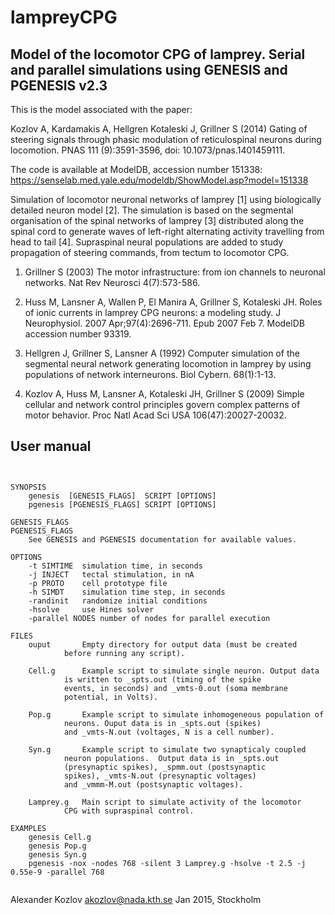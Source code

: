 lampreyCPG
==========

Model of the locomotor CPG of lamprey. Serial and parallel simulations using GENESIS and PGENESIS v2.3
-------------------------------------------------------------------------------------------------------

This is the model associated with the paper:

Kozlov A, Kardamakis A, Hellgren Kotaleski J, Grillner S (2014) Gating
of steering signals through phasic modulation of reticulospinal neurons
during locomotion. PNAS 111 (9):3591-3596, doi: 10.1073/pnas.1401459111.

The code is available at ModelDB, accession number 151338:
https://senselab.med.yale.edu/modeldb/ShowModel.asp?model=151338

Simulation of locomotor neuronal networks of lamprey [1] using
biologically detailed neuron model [2]. The simulation is based on the
segmental organisation of the spinal networks of lamprey [3] distributed
along the spinal cord to generate waves of left-right alternating activity
travelling from head to tail [4]. Supraspinal neural populations are added
to study propagation of steering commands, from tectum to locomotor CPG.

1. Grillner S (2003) The motor infrastructure: from ion channels to
   neuronal networks. Nat Rev Neurosci 4(7):573-586.

2.  Huss M, Lansner A, Wallen P, El Manira A, Grillner S, Kotaleski JH.
    Roles of ionic currents in lamprey CPG neurons: a modeling study.
    J Neurophysiol. 2007 Apr;97(4):2696-711. Epub 2007 Feb 7. ModelDB
    accession number 93319.

3.  Hellgren J, Grillner S, Lansner A (1992) Computer simulation of the
    segmental neural network generating locomotion in lamprey by using
    populations of network interneurons. Biol Cybern. 68(1):1-13.

4.  Kozlov A, Huss M, Lansner A, Kotaleski JH, Grillner S (2009) Simple
    cellular and network control principles govern complex patterns of motor
    behavior. Proc Natl Acad Sci USA 106(47):20027-20032.


User manual
-----------

<pre><code>

SYNOPSIS
	genesis  [GENESIS_FLAGS]  SCRIPT [OPTIONS]
	pgenesis [PGENESIS_FLAGS] SCRIPT [OPTIONS]

GENESIS_FLAGS
PGENESIS_FLAGS
	See GENESIS and PGENESIS documentation for available values.

OPTIONS
	-t SIMTIME	simulation time, in seconds
	-j INJECT	tectal stimulation, in nA
	-p PROTO	cell prototype file
	-h SIMDT	simulation time step, in seconds
	-randinit	randomize initial conditions
	-hsolve		use Hines solver
	-parallel NODES	number of nodes for parallel execution

FILES
	ouput		Empty directory for output data (must be created
			before running any script).

	Cell.g 		Example script to simulate single neuron. Output data
			is written to _spts.out (timing of the spike
			events, in seconds) and _vmts-0.out (soma membrane
			potential, in Volts).

	Pop.g 		Example script to simulate inhomogeneous population of
			neurons. Ouput data is in _spts.out (spikes)
			and _vmts-N.out (voltages, N is a cell number).

	Syn.g 		Example script to simulate two synapticaly coupled
			neuron populations.  Output data is in _spts.out
			(presynaptic spikes), _spmm.out (postsynaptic
			spikes), _vmts-N.out (presynaptic voltages)
			and _vmmm-M.out (postsynaptic voltages).

	Lamprey.g 	Main script to simulate activity of the locomotor
			CPG with supraspinal control.

EXAMPLES
	genesis Cell.g
	genesis Pop.g
	genesis Syn.g
	pgenesis -nox -nodes 768 -silent 3 Lamprey.g -hsolve -t 2.5 -j 0.55e-9 -parallel 768

</code></pre>


Alexander Kozlov <akozlov@nada.kth.se> 
Jan 2015, Stockholm
